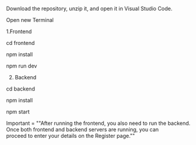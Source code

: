 Download the repository, unzip it, and open it in Visual Studio Code.

Open  new Terminal

1.Frontend

cd frontend

npm install

npm run dev

2. Backend

cd backend

npm install

npm start


Important = ""After running the frontend, you also need to run the backend. Once both frontend and backend servers are running, you can      
              proceed to enter your details on the Register page.""
